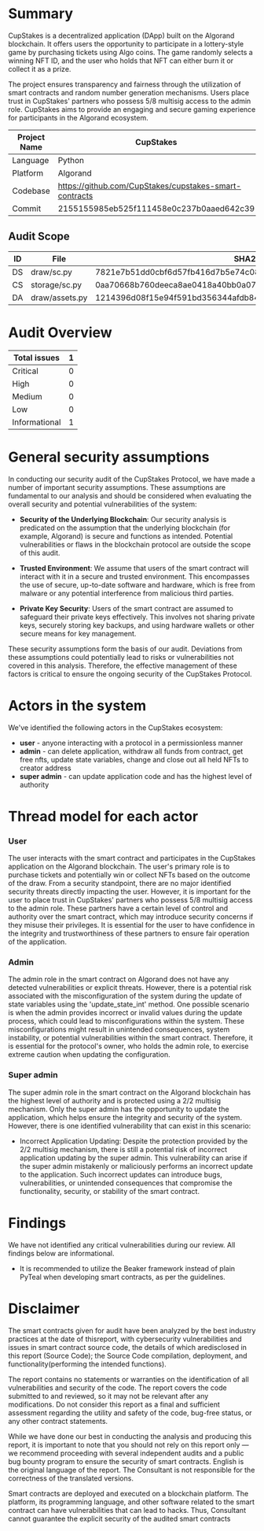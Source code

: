 # Summary
CupStakes is a decentralized application (DApp) built on the Algorand blockchain. It offers users the opportunity to participate in a lottery-style game by purchasing tickets using Algo coins. The game randomly selects a winning NFT ID, and the user who holds that NFT can either burn it or collect it as a prize. 

The project ensures transparency and fairness through the utilization of smart contracts and random number generation mechanisms. Users place trust in CupStakes' partners who possess 5/8 multisig access to the admin role. CupStakes aims to provide an engaging and secure gaming experience for participants in the Algorand ecosystem.

  | Project Name | CupStakes |
  |---|---|
  | Language | Python |
  | Platform | Algorand |
  | Codebase | https://github.com/CupStakes/cupstakes-smart-contracts |
  | Commit | 2155155985eb525f111458e0c237b0aaed642c39 |
## Audit Scope

  | ID | File | SHA256 |
  |---|---|---|
  | DS | draw/sc.py | 7821e7b51dd0cbf6d57fb416d7b5e74c08a7b6da0c69ad4437de8958116cfc81 |
  | CS | storage/sc.py | 0aa70668b760deeca8ae0418a40bb0a07306fc1e5e13e467ecdbbb3dff2c45e9 |
  | DA | draw/assets.py | 1214396d08f15e94f591bd356344afdb845ab9bbf627414a08d11d636b0cf367 |
# Audit Overview

  | Total issues | 1 |
  |---|---|
  | Critical | 0 |
  | High | 0 |
  | Medium | 0 |
  | Low | 0 |
  | Informational | 1 |
# General security assumptions
In conducting our security audit of the CupStakes Protocol, we have made a number of important security assumptions. These assumptions are fundamental to our analysis and should be considered when evaluating the overall security and potential vulnerabilities of the system:  

- **Security of the Underlying Blockchain**: Our security analysis is predicated on the assumption that the underlying blockchain (for example, Algorand) is secure and functions as intended. Potential vulnerabilities or flaws in the blockchain protocol are outside the scope of this audit.

- **Trusted Environment**: We assume that users of the smart contract will interact with it in a secure and trusted environment. This encompasses the use of secure, up-to-date software and hardware, which is free from malware or any potential interference from malicious third parties.

- **Private Key Security**: Users of the smart contract are assumed to safeguard their private keys effectively. This involves not sharing private keys, securely storing key backups, and using hardware wallets or other secure means for key management.  

These security assumptions form the basis of our audit. Deviations from these assumptions could potentially lead to risks or vulnerabilities not covered in this analysis. Therefore, the effective management of these factors is critical to ensure the ongoing security of the CupStakes Protocol.
# Actors in the system
We've identified the following actors in the CupStakes ecosystem: 
- **user** - anyone interacting with a protocol in a permissionless manner
- **admin** - can delete application, withdraw all funds from contract, get free nfts,  update state variables, change and close out all held NFTs to creator address
- **super admin** - can update application code and has the highest level of authority

# Thread model for each actor
### User
The user interacts with the smart contract and participates in the CupStakes application on the Algorand blockchain. The user's primary role is to purchase tickets and potentially win or collect NFTs based on the outcome of the draw. From a security standpoint, there are no major identified security threats directly impacting the user. However, it is important for the user to place trust in CupStakes' partners who possess 5/8 multisig access to the admin role. These partners have a certain level of control and authority over the smart contract, which may introduce security concerns if they misuse their privileges. It is essential for the user to have confidence in the integrity and trustworthiness of these partners to ensure fair operation of the application.
### Admin
The admin role in the smart contract on Algorand does not have any detected vulnerabilities or explicit threats. However, there is a potential risk associated with the misconfiguration of the system during the update of state variables using the 'update_state_int' method. One possible scenario is when the admin provides incorrect or invalid values during the update process, which could lead to misconfigurations within the system. These misconfigurations might result in unintended consequences, system instability, or potential vulnerabilities within the smart contract. Therefore, it is essential for the protocol's owner, who holds the admin role, to exercise extreme caution when updating the configuration.
### Super admin
The super admin role in the smart contract on the Algorand blockchain has the highest level of authority and is protected using a 2/2 multisig mechanism. Only the super admin has the opportunity to update the application, which helps ensure the integrity and security of the system. However, there is one identified vulnerability that can exist in this scenario: 
* Incorrect Application Updating: Despite the protection provided by the 2/2 multisig mechanism, there is still a potential risk of incorrect application updating by the super admin. This vulnerability can arise if the super admin mistakenly or maliciously performs an incorrect update to the application. Such incorrect updates can introduce bugs, vulnerabilities, or unintended consequences that compromise the functionality, security, or stability of the smart contract.

# Findings
  We have not identified any critical vulnerabilities during our review. All findings below are informational.  
* It is recommended to utilize the Beaker framework instead of plain PyTeal when developing smart contracts, as per the guidelines.

# Disclaimer
The smart contracts given for audit have been analyzed by the best industry practices at the date of thisreport, with cybersecurity vulnerabilities and issues in smart contract source code, the details of which aredisclosed in this report (Source Code); the Source Code compilation, deployment, and functionality(performing the intended functions). 

The report contains no statements or warranties on the identification of all vulnerabilities and security of the code. The report covers the code submitted to and reviewed, so it may not be relevant after any modifications. Do not consider this report as a final and sufficient assessment regarding the utility and safety of the code, bug-free status, or any other contract statements.

While we have done our best in conducting the analysis and producing this report, it is important to note that you should not rely on this report only — we recommend proceeding with several independent audits and a public bug bounty program to ensure the security of smart contracts. English is the original language of the report. The Consultant is not responsible for the correctness of the translated versions.

Smart contracts are deployed and executed on a blockchain platform. The platform, its programming language, and other software related to the smart contract can have vulnerabilities that can lead to hacks. Thus, Consultant cannot guarantee the explicit security of the audited smart contracts